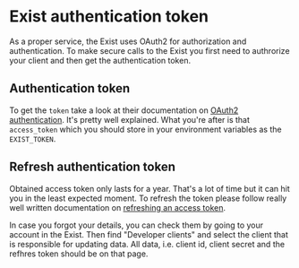 # Exist authentication token

As a proper service, the Exist uses OAuth2 for authorization and authentication.
To make secure calls to the Exist you first need to authrorize your client and then get the authentication token.

## Authentication token
To get the `token` take a look at their documentation on [OAuth2 authentication](http://developer.exist.io/?python#oauth2-authentication).
It's pretty well explained. What you're after is that `access_token` which you should store in your environment
variables as the `EXIST_TOKEN`.

## Refresh authentication token

Obtained access token only lasts for a year. That's a lot of time but it can hit you in the least expected moment.
To refresh the token please follow really well written documentation on
[refreshing an access token](http://developer.exist.io/?python#refreshing-an-access-token).

In case you forgot your details, you can check them by going to your account in the Exist.
Then find "Developer clients" and select the client that is responsible for updating data.
All data, i.e. client id, client secret and the refhres token should be on that page.
